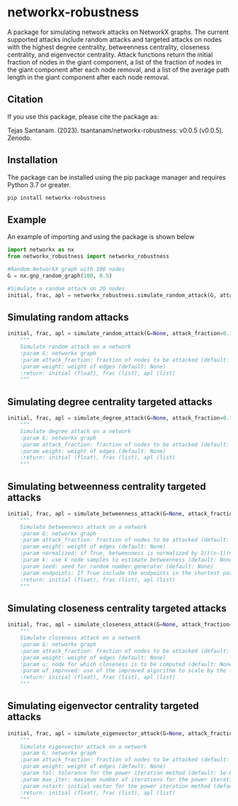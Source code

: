 # networkx-robustness

A package for simulating network attacks on NetworkX graphs. The current supported attacks include random attacks and targeted attacks on nodes with the highest degree centrality, betweenness centrality, closeness centrality, and eigenvector centrality. Attack functions return the initial fraction of nodes in the giant component, a list of the fraction of nodes in the giant component after each node removal, and a list of the average path length in the giant component after each node removal.

## Citation

If you use this package, please cite the package as:

Tejas Santanam. (2023). tsantanam/networkx-robustness: v0.0.5 (v0.0.5). Zenodo.

## Installation

The package can be installed using the pip package manager and requires Python 3.7 or greater.

```bash
pip install networkx-robustness
```

## Example

An example of importing and using the package is shown below

```python
import networkx as nx
from networkx_robustness import networkx_robustness

#Random NetworkX graph with 100 nodes
G = nx.gnp_random_graph(100, 0.5)

#Simulate a random attack on 20 nodes
initial, frac, apl = networkx_robustness.simulate_random_attack(G, attack_fraction=0.2)
```

## Simulating random attacks

```python
initial, frac, apl = simulate_random_attack(G=None, attack_fraction=0.1, weight=None)
    """
    Simulate random attack on a network
    :param G: networkx graph
    :param attack_fraction: fraction of nodes to be attacked (default: 0.1)
    :param weight: weight of edges (default: None)
    :return: initial (float), frac (list), apl (list)
    """
```

## Simulating degree centrality targeted attacks

```python
initial, frac, apl = simulate_degree_attack(G=None, attack_fraction=0.1, weight=None)
    """
    Simulate degree attack on a network
    :param G: networkx graph
    :param attack_fraction: fraction of nodes to be attacked (default: 0.1)
    :param weight: weight of edges (default: None)
    :return: initial (float), frac (list), apl (list)
    """
```

## Simulating betweenness centrality targeted attacks

```python
initial, frac, apl = simulate_betweenness_attack(G=None, attack_fraction=0.1, weight=None, normalized=True, k=None, seed=None, endpoints=False)
    """
    Simulate betweenness attack on a network
    :param G: networkx graph
    :param attack_fraction: fraction of nodes to be attacked (default: 0.1)
    :param weight: weight of edges (default: None)
    :param normalized: if True, betweenness is normalized by 2/((n-1)(n-2)) for graphs, and 1/((n-1)(n-2)) for directed graphs where n is the number of nodes in G (default: True)
    :param k: use k node samples to estimate betweenness (default: None)
    :param seed: seed for random number generator (default: None)
    :param endpoints: If True include the endpoints in the shortest path counts (default: False)
    :return: initial (float), frac (list), apl (list)
    """
```

## Simulating closeness centrality targeted attacks

```python
initial, frac, apl = simulate_closeness_attack(G=None, attack_fraction=0.1, weight=None, u=None, wf_improved=True)
    """
    Simulate closeness attack on a network
    :param G: networkx graph
    :param attack_fraction: fraction of nodes to be attacked (default: 0.1)
    :param weight: weight of edges (default: None)
    :param u: node for which closeness is to be computed (default: None)
    :param wf_improved: use of the improved algorithm to scale by the fraction of nodes reachable (default: True)
    :return: initial (float), frac (list), apl (list)
    """
```

## Simulating eigenvector centrality targeted attacks

```python
initial, frac, apl = simulate_eigenvector_attack(G=None, attack_fraction=0.1, weight=None, tol=1e-06, max_iter=100, nstart=None)
    """
    Simulate eigenvector attack on a network
    :param G: networkx graph
    :param attack_fraction: fraction of nodes to be attacked (default: 0.1)
    :param weight: weight of edges (default: None)
    :param tol: tolerance for the power iteration method (default: 1e-06)
    :param max_iter: maximum number of iterations for the power iteration method (default: 100)
    :param nstart: initial vector for the power iteration method (default: None)
    :return: initial (float), frac (list), apl (list)
    """
```
